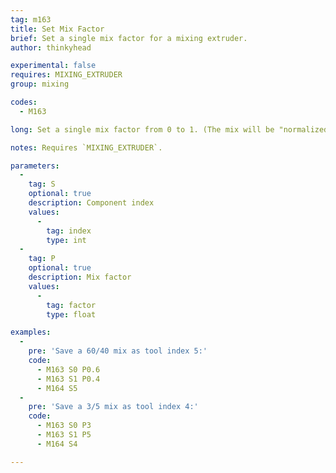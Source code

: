 ```yaml
---
tag: m163
title: Set Mix Factor
brief: Set a single mix factor for a mixing extruder.
author: thinkyhead

experimental: false
requires: MIXING_EXTRUDER
group: mixing

codes:
  - M163

long: Set a single mix factor from 0 to 1. (The mix will be "normalized" by `M164` before saving.)

notes: Requires `MIXING_EXTRUDER`.

parameters:
  -
    tag: S
    optional: true
    description: Component index
    values:
      -
        tag: index
        type: int
  -
    tag: P
    optional: true
    description: Mix factor
    values:
      -
        tag: factor
        type: float

examples:
  -
    pre: 'Save a 60/40 mix as tool index 5:'
    code:
      - M163 S0 P0.6
      - M163 S1 P0.4
      - M164 S5
  -
    pre: 'Save a 3/5 mix as tool index 4:'
    code:
      - M163 S0 P3
      - M163 S1 P5
      - M164 S4

---
```

